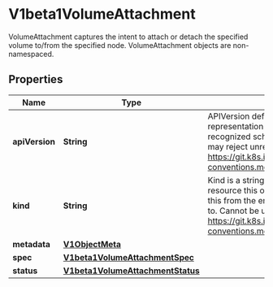 

# V1beta1VolumeAttachment

VolumeAttachment captures the intent to attach or detach the specified volume to/from the specified node.  VolumeAttachment objects are non-namespaced.
## Properties

Name | Type | Description | Notes
------------ | ------------- | ------------- | -------------
**apiVersion** | **String** | APIVersion defines the versioned schema of this representation of an object. Servers should convert recognized schemas to the latest internal value, and may reject unrecognized values. More info: https://git.k8s.io/community/contributors/devel/api-conventions.md#resources |  [optional]
**kind** | **String** | Kind is a string value representing the REST resource this object represents. Servers may infer this from the endpoint the client submits requests to. Cannot be updated. In CamelCase. More info: https://git.k8s.io/community/contributors/devel/api-conventions.md#types-kinds |  [optional]
**metadata** | [**V1ObjectMeta**](V1ObjectMeta.md) |  |  [optional]
**spec** | [**V1beta1VolumeAttachmentSpec**](V1beta1VolumeAttachmentSpec.md) |  | 
**status** | [**V1beta1VolumeAttachmentStatus**](V1beta1VolumeAttachmentStatus.md) |  |  [optional]



